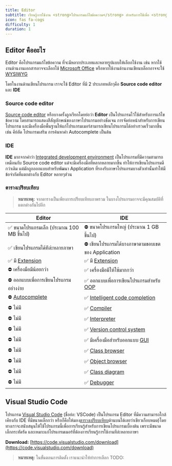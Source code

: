 ```yaml
---
title: Editor
subtitle: เรียนรู้การใช้งาน <strong>โปรแกรมแก้ไขข้อความ</strong> สำหรับการใช้เพื่อ <strong>การเขียนโปรแกรม</strong>
icon: fas fa-cogs
difficulty: 1
duration: 1
---
```


## Editor คืออะไร

Editor คือโปรแกรมแก้ไขข้อความ ที่จะมีหลากประเภทและหลายรูปแบบให้เลือกใช้งาน เช่น หากใช้งานด้านงานเอกสารอาจจะเลือกใช้ [Microsoft Office](https://th.wikipedia.org/wiki/ไมโครซอฟท์_ออฟฟิศ) หรือหากใช้งานด้านงานเขียนบล็อกอาจจะใช้ [WYSIWYG](https://th.wikipedia.org/wiki/วิซซีวิก)

โดยในงานด้านเขียนโปรแกรม เราจะใช้ Editor ที่มี 2 ประเภทหลักๆคือ **Source code editor** และ **IDE**

### Source code editor

[Source code editor](https://en.wikipedia.org/wiki/Source_code_editor) หรือบางครั้งถูกเรียกโดยย่อว่า **Editor** เป็นโปรแกรมไว้ใช้สำหรับการแก้ไขข้อความ โดยสามารถแสดงสีสัญลักษณ์ของภาษาโปรแกรมอย่างชัดเจน การจัดย่อหน้าสำหรับการเขียนโปรแกรม และมีเครื่องมือพื้นฐานให้แก่โปรแกรมเมอร์สามารถเขียนโปรแกรมได้อย่างรวดเร็วมากขึ้น เช่น คีย์ลัด โปรแกรมเสริม การค้นหาคำ Autocomplete เป็นต้น

### IDE

**IDE** มากจากคำว่า [Integrated development environment](https://th.wikipedia.org/wiki/สิ่งแวดล้อมสำหรับการพัฒนาแบบเบ็ดเสร็จ) เป็นโปรแกรมที่มีความสามารถเหมือนกับ Source code editor แต่จะมีเครื่องมือที่หลากหลายมากขึ้น ทำให้การเขียนโปรแกรมดีกว่าเดิม แต่มักถูกออกแบบสำหรับพัฒนา Application ที่รองรับภาษาโปรแกรมบางตัวเท่านั้นทำให้มีข้อจำกัดที่แตกต่างกับ Editor หลายๆส่วน

### ตารางเปรียบเทียบ

> **หมายเหตุ:** จากตารางเป็นเพียงการเปรียบเทียบภาพรวม ในบางโปรแกรมอาจจะมีคุณสมบัติที่แตกต่างกันไปอีก

|Editor|IDE|
|---|---|
|✅ ขนาดโปรแกรมเล็ก (ประมาณ 100 MB ขึ้นไป)|⛔ ขนาดโปรแกรมใหญ่ (ประมาณ 1 GB ขึ้นไป)|
|✅ เขียนโปรแกรมได้ทีล่ะหลายภาษา|⛔ เขียนโปรแกรมได้บางภาษาตามขอบเขตของ Application|
|✅ มี [Extension](https://th.wikipedia.org/wiki/โปรแกรมเสริม)|✅ มี [Extension](https://th.wikipedia.org/wiki/โปรแกรมเสริม)|
|⛔ เครื่องมือมีน้อยกว่า|✅ เครื่องมือมีให้ใช้มากกว่า|
|⛔ ออกแบบเพื่อการเขียนโปรแกรมอย่างง่าย|✅ ออกแบบเพื่อการเขียนโปรแกรมสำหรับ [OOP](https://th.wikipedia.org/wiki/การเขียนโปรแกรมเชิงวัตถุ)|
|⛔ [Autocomplete](https://en.wikipedia.org/wiki/Autocomplete)|✅ [Intelligent code completion](https://en.wikipedia.org/wiki/Intelligent_code_completion)|
|⛔ ไม่มี|✅ [Compiler](https://th.wikipedia.org/wiki/คอมไพเลอร์)|
|⛔ ไม่มี|✅ [Interpreter](https://th.wikipedia.org/wiki/อินเทอร์พรีเตอร์)|
|⛔ ไม่มี|✅ [Version control system](https://th.wikipedia.org/wiki/การควบคุมการปรับปรุงแก้ไข)|
|⛔ ไม่มี|✅ มีเครื่องมือสำหรับออกแบบ [GUI](https://th.wikipedia.org/wiki/ส่วนต่อประสานกราฟิกกับผู้ใช้)|
|⛔ ไม่มี|✅ [Class browser](https://en.wikipedia.org/wiki/Class_browser)|
|⛔ ไม่มี|✅ [Object browser](https://en.wikipedia.org/wiki/Object_browser)|
|⛔ ไม่มี|✅ [Class diagram](https://en.wikipedia.org/wiki/Class_diagram)|
|⛔ ไม่มี|✅ [Debugger](https://th.wikipedia.org/wiki/ดีบั๊ก)|

## Visual Studio Code

โปรแกรม [Visual Studio Code](https://code.visualstudio.com/) (ชื่อย่อ: VSCode) เป็นโปรแกรม Editor ที่มีความสามารถใกล้เคียงกับ IDE ที่มีขนาดเล็กกว่า หรือก็คือให้มอง[ตารางเปรียบเทียบ](#ตารางเปรียบเทียบ)ด้านบนได้เลยว่าเขียวเกือบหมด)โดยทางเราจะสนับสนุนให้ใช้โปรแกรมนี้เพื่อการเรียนรู้สำหรับการเขียนโปรแกรมเบื้องต้น เพราะมีขนาดเล็กกระทัดรัด และเหมาะแก่โปรแกรมเมอร์ที่ต้องการเรียนรู้การใช้งานทีล่ะหลายภาษา

**Download:** [https://code.visualstudio.com/download](https://code.visualstudio.com/download)

> **หมายเหตุ:** ในขั้นตอนการติดตั้ง เราแนะนำให้ทำการเลือก TODO:
